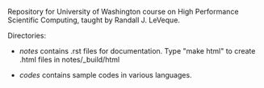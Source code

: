 
Repository for University of Washington course on High Performance Scientific 
Computing, taught by Randall J. LeVeque.

Directories:

 * *notes* contains .rst files for documentation.  Type "make html"
   to create .html files in notes/_build/html

 * *codes* contains sample codes in various languages.

